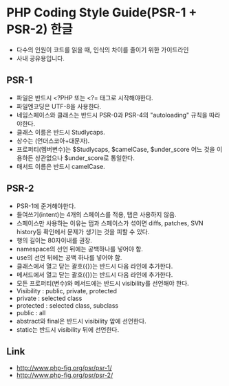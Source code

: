 # PHP Coding Style Guide(PSR-1 + PSR-2) 한글

- 다수의 인원이 코드를 읽을 때, 인식의 차이를 줄이기 위한 가이드라인
- 사내 공유용입니다.

## PSR-1
- 파일은 반드시 <?PHP  또는 <?= 태그로 시작해야한다.
- 파일엔코딩은 UTF-8을 사용한다.
- 네임스페이스와 클래스는 반드시 PSR-0과 PSR-4의 "autoloading" 규칙을 따라야한다.
- 클래스 이름은 반드시 Studlycaps.
- 상수는 (언더스코아+대문자).
- 프로퍼티(멤버변수)는 $Studlycaps, $camelCase, $under_score
   어느 것을 이용하든 상관없으나 $under_score로 통일한다.
- 매서드 이름은 반드시 camelCase.


## PSR-2
- PSR-1에 준거해야한다.
- 들여쓰기(intent)는 4개의 스페이스를 적용, 탭은 사용하지 않음.
 - 스페이스만 사용하는 이유는
 탭과 스페이스가 섞이면 diffs, patches, SVN history등 확인에서 문제가 생기는 것을 피할 수 있다.
- 행의 길이는  80자이내를 권장.
- namespace의 선언 뒤에는 공백하나를 넣어야 함.
- use의 선언 뒤에는 공백 하나를 넣어야 함.
- 클래스에서 열고 닫는 괄호({})는 반드시 다음 라인에 추가한다.
- 메서드에서 열고 닫는 괄호({})는 반드시 다음 라인에 추가한다.
- 모든 프로퍼티(변수)와 메서드에는 반드시 visibility를 선언해야 한다. 
 - Visibility : public, private, protected
  - private : selected class
  - protected : selected class, subclass
  - public  : all
- abstract와 final은 반드시 visibility 앞에 선언한다.
- static는 반드시 visibility 뒤에 선언한다.

## Link
- http://www.php-fig.org/psr/psr-1/
- http://www.php-fig.org/psr/psr-2/
